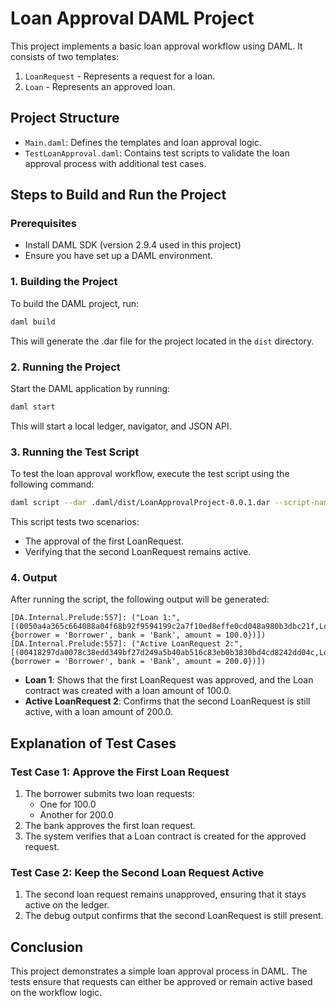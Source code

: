 # Loan Approval DAML Project

This project implements a basic loan approval workflow using DAML. It consists of two templates:

1. `LoanRequest` - Represents a request for a loan.
2. `Loan` - Represents an approved loan.

## Project Structure

- `Main.daml`: Defines the templates and loan approval logic.
- `TestLoanApproval.daml`: Contains test scripts to validate the loan approval process with additional test cases.

## Steps to Build and Run the Project

### Prerequisites

- Install DAML SDK (version 2.9.4 used in this project)
- Ensure you have set up a DAML environment.

### 1. Building the Project

To build the DAML project, run:

```bash
daml build
```

This will generate the .dar file for the project located in the `dist` directory.

### 2. Running the Project

Start the DAML application by running:

```bash
daml start
```

This will start a local ledger, navigator, and JSON API.

### 3. Running the Test Script

To test the loan approval workflow, execute the test script using the following command:

```bash
daml script --dar .daml/dist/LoanApprovalProject-0.0.1.dar --script-name TestLoanApproval:testLoanApproval --ide-ledger
```

This script tests two scenarios:
- The approval of the first LoanRequest.
- Verifying that the second LoanRequest remains active.

### 4. Output

After running the script, the following output will be generated:

```
[DA.Internal.Prelude:557]: ("Loan 1:",[(0050a4a365c664088a04f68b92f9594199c2a7f10ed8effe0cd048a980b3dbc21f,Loan {borrower = 'Borrower', bank = 'Bank', amount = 100.0})])
[DA.Internal.Prelude:557]: ("Active LoanRequest 2:",[(00418297da0078c38edd349bf27d249a5b40ab516c83eb0b3830bd4cd8242dd04c,LoanRequest {borrower = 'Borrower', bank = 'Bank', amount = 200.0})])
```

- **Loan 1**: Shows that the first LoanRequest was approved, and the Loan contract was created with a loan amount of 100.0.
- **Active LoanRequest 2**: Confirms that the second LoanRequest is still active, with a loan amount of 200.0.

## Explanation of Test Cases

### Test Case 1: Approve the First Loan Request

1. The borrower submits two loan requests:
   - One for 100.0
   - Another for 200.0
2. The bank approves the first loan request.
3. The system verifies that a Loan contract is created for the approved request.

### Test Case 2: Keep the Second Loan Request Active

1. The second loan request remains unapproved, ensuring that it stays active on the ledger.
2. The debug output confirms that the second LoanRequest is still present.

## Conclusion

This project demonstrates a simple loan approval process in DAML. The tests ensure that requests can either be approved or remain active based on the workflow logic.
